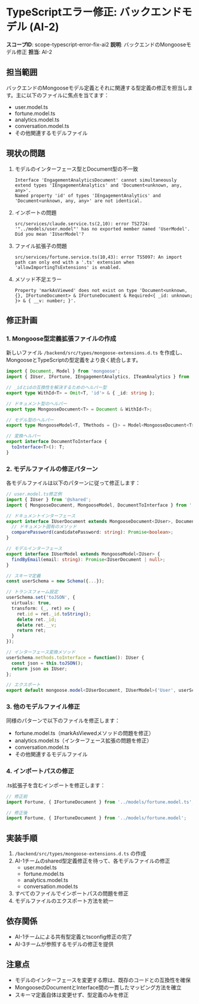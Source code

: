# TypeScriptエラー修正: バックエンドモデル (AI-2)

**スコープID**: scope-typescript-error-fix-ai2
**説明**: バックエンドのMongooseモデル修正
**担当**: AI-2

## 担当範囲

バックエンドのMongooseモデル定義とそれに関連する型定義の修正を担当します。主に以下のファイルに焦点を当てます：

- user.model.ts
- fortune.model.ts
- analytics.model.ts
- conversation.model.ts
- その他関連するモデルファイル

## 現状の問題

1. モデルのインターフェース型とDocument型の不一致
   ```
   Interface 'EngagementAnalyticsDocument' cannot simultaneously extend types 'IEngagementAnalytics' and 'Document<unknown, any, any>'.
   Named property 'id' of types 'IEngagementAnalytics' and 'Document<unknown, any, any>' are not identical.
   ```

2. インポートの問題
   ```
   src/services/claude.service.ts(2,10): error TS2724: '"../models/user.model"' has no exported member named 'UserModel'. Did you mean 'IUserModel'?
   ```

3. ファイル拡張子の問題
   ```
   src/services/fortune.service.ts(10,43): error TS5097: An import path can only end with a '.ts' extension when 'allowImportingTsExtensions' is enabled.
   ```

4. メソッド不足エラー
   ```
   Property 'markAsViewed' does not exist on type 'Document<unknown, {}, IFortuneDocument> & IFortuneDocument & Required<{ _id: unknown; }> & { __v: number; }'.
   ```

## 修正計画

### 1. Mongoose型定義拡張ファイルの作成

新しいファイル `/backend/src/types/mongoose-extensions.d.ts` を作成し、MongooseとTypeScriptの型定義をより良く統合します。

```typescript
import { Document, Model } from 'mongoose';
import { IUser, IFortune, IEngagementAnalytics, ITeamAnalytics } from '@shared';

// _idとidの互換性を解決するためのヘルパー型
export type WithId<T> = Omit<T, 'id'> & { _id: string };

// ドキュメント型のヘルパー
export type MongooseDocument<T> = Document & WithId<T>;

// モデル型のヘルパー
export type MongooseModel<T, TMethods = {}> = Model<MongooseDocument<T>> & TMethods;

// 変換ヘルパー
export interface DocumentToInterface {
  toInterface<T>(): T;
}
```

### 2. モデルファイルの修正パターン

各モデルファイルは以下のパターンに従って修正します：

```typescript
// user.model.ts修正例
import { IUser } from '@shared';
import { MongooseDocument, MongooseModel, DocumentToInterface } from '../types/mongoose-extensions';

// ドキュメントインターフェース
export interface IUserDocument extends MongooseDocument<IUser>, DocumentToInterface {
  // ドキュメント固有のメソッド
  comparePassword(candidatePassword: string): Promise<boolean>;
}

// モデルインターフェース
export interface IUserModel extends MongooseModel<IUser> {
  findByEmail(email: string): Promise<IUserDocument | null>;
}

// スキーマ定義
const userSchema = new Schema({...});

// トランスフォーム設定
userSchema.set('toJSON', {
  virtuals: true,
  transform: (_, ret) => {
    ret.id = ret._id.toString();
    delete ret._id;
    delete ret.__v;
    return ret;
  }
});

// インターフェース変換メソッド
userSchema.methods.toInterface = function(): IUser {
  const json = this.toJSON();
  return json as IUser;
};

// エクスポート
export default mongoose.model<IUserDocument, IUserModel>('User', userSchema);
```

### 3. 他のモデルファイル修正

同様のパターンで以下のファイルを修正します：

- fortune.model.ts（markAsViewedメソッドの問題を修正）
- analytics.model.ts（インターフェース拡張の問題を修正）
- conversation.model.ts
- その他関連するモデルファイル

### 4. インポートパスの修正

.ts拡張子を含むインポートを修正します：

```typescript
// 修正前
import Fortune, { IFortuneDocument } from '../models/fortune.model.ts';

// 修正後
import Fortune, { IFortuneDocument } from '../models/fortune.model';
```

## 実装手順

1. `/backend/src/types/mongoose-extensions.d.ts` の作成
2. AI-1チームのshared型定義修正を待って、各モデルファイルの修正
   - user.model.ts
   - fortune.model.ts
   - analytics.model.ts
   - conversation.model.ts
3. すべてのファイルでインポートパスの問題を修正
4. モデルファイルのエクスポート方法を統一

## 依存関係

- AI-1チームによる共有型定義とtsconfig修正の完了
- AI-3チームが参照するモデルの修正を提供

## 注意点

- モデルのインターフェースを変更する際は、既存のコードとの互換性を確保
- MongooseのDocumentとInterface間の一貫したマッピング方法を確立
- スキーマ定義自体は変更せず、型定義のみを修正